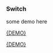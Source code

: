 ### Switch

some demo here

[{DEMO}](react-rainbow-docs/pages/components/Switch/List.jsx)

[{DEMO}](react-rainbow-docs/pages/components/Switch/Switch.jsx)
